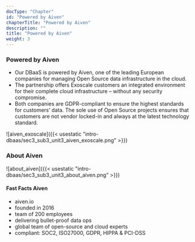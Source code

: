 ```yaml
---
docType: "Chapter"
id: "Powered by Aiven"
chapterTitle: "Powered by Aiven"
description: ""
title: "Powered by Aiven"
weight: 3
---
```


### **Powered by Aiven**

- Our DBaaS is powered by Aiven, one of the leading European companies for managing Open Source data infrastructure in the cloud.
- The partnership offers Exoscale customers an integrated environment for their complete cloud infrastructure – without any security compromise.
- Both companies are GDPR-compliant to ensure the highest standards for customers’ data. The sole use of Open Source projects ensures that customers are not vendor locked-in and always at the latest technology standard.

![aiven_exoscale]({{< usestatic "intro-dbaas/sec3_sub3_unit3_aiven_exoscale.png" >}}) 

### **About Aiven**

![about_aiven]({{< usestatic "intro-dbaas/sec3_sub3_unit3_about_aiven.png" >}}) 

#### **Fast Facts Aiven**

- aiven.io
- founded in 2016
- team of 200 employees
- delivering bullet-proof data ops
- global team of open-source and cloud experts
- compliant: SOC2, ISO27000, GDPR, HIPPA & PCI-DSS
